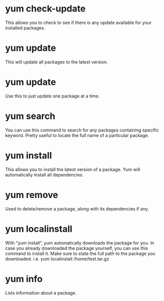 # yum check-update
This allows you to check to see if there is any update available for your installed packages.

# yum update
This will update all packages to the latest version.

# yum update
Use this to just update one package at a time.

# yum search
You can use this command to search for any packages containing specific keyword. Pretty useful to locate the full name of a particular package.

# yum install
This allows you to install the latest version of a package. Yum will automatically install all dependencies.

# yum remove
Used to delete/remove a package, along with its dependencies if any.

# yum localinstall
With “yum install”, yum automatically downloads the package for you. In case you already downloaded the package yourself, you can use this command to install it. Make sure to state the full path to the package you downloaded. i.e. yum localinstall /home/test.tar.gz

# yum info
Lists information about a package.
